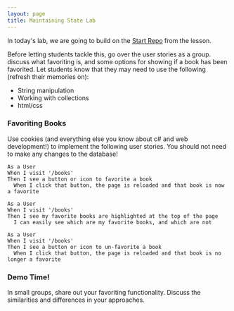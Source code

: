 ```yaml
---
layout: page
title: Maintaining State Lab
---
```


In today's lab, we are going to build on the [Start Repo](https://github.com/turingschool-examples/GoodBooksMvcStarter) from the lesson.

<section class='instructor-notes' markdown='1'>

Before letting students tackle this, go over the user stories as a group.  discuss what favoriting is, and some options for showing if a book has been favorited.  Let students know that they may need to use the following (refresh their memories on):
* String manipulation
* Working with collections
* html/css

</section>

### Favoriting Books

Use cookies (and everything else you know about c# and web development!) to implement the following user stories.  You should not need to make any changes to the database!

```
As a User
When I visit '/books'
Then I see a button or icon to favorite a book
  When I click that button, the page is reloaded and that book is now a favorite
```

```
As a User
When I visit '/books'
Then I see my favorite books are highlighted at the top of the page
  I can easily see which are my favorite books, and which are not
```

```
As a User
When I visit '/books'
Then I see a button or icon to un-favorite a book
  When I click that button, the page is reloaded and that book is no longer a favorite
```


### Demo Time!

In small groups, share out your favoriting functionality.  Discuss the similarities and differences in your approaches.



